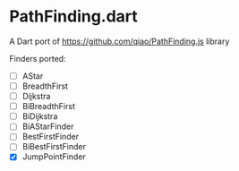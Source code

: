 PathFinding.dart
================

A Dart port of https://github.com/qiao/PathFinding.js library

Finders ported:
- [ ] AStar
- [ ] BreadthFirst
- [ ] Dijkstra
- [ ] BiBreadthFirst
- [ ] BiDijkstra
- [ ] BiAStarFinder
- [ ] BestFirstFinder
- [ ] BiBestFirstFinder
- [x] JumpPointFinder
